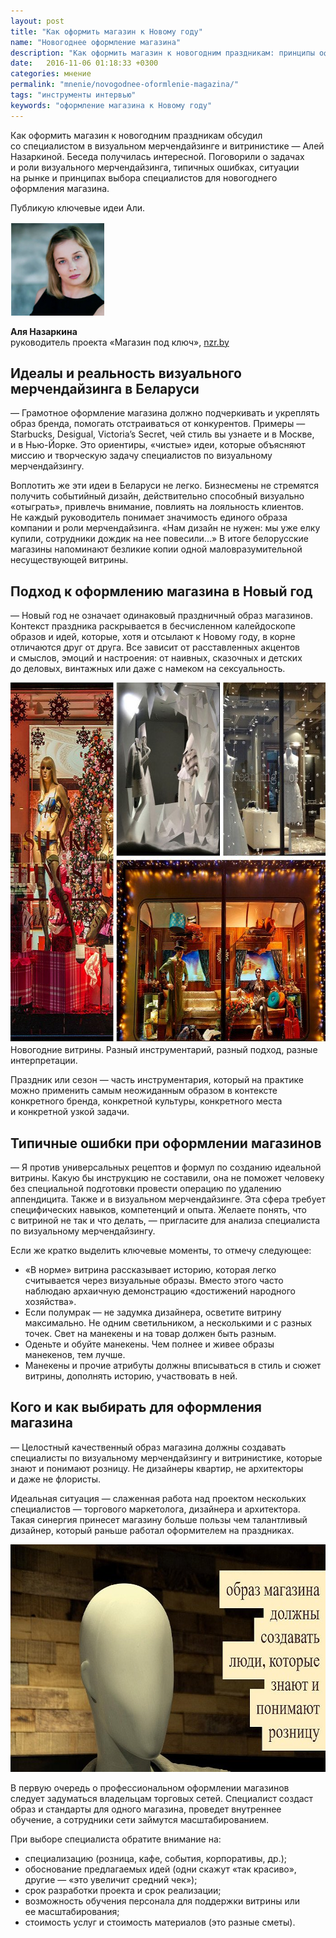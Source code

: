 ```yaml
---
layout: post
title: "Как оформить магазин к Новому году"
name: "Новогоднее оформление магазина"
description: "Как оформить магазин к новогодним праздникам: принципы оформления, типичные ошибки, рекомендации по выбору специалистов для новогоднего оформления магазина."
date:   2016-11-06 01:18:33 +0300
categories: мнение
permalink: "mnenie/novogodnee-oformlenie-magazina/"
tags: "инструменты интервью"
keywords: "оформление магазина к Новому году"
---
```


<p>Как оформить магазин к&nbsp;новогодним праздникам обсудил со&nbsp;специалистом в&nbsp;визуальном мерчендайзинге и&nbsp;витринистике&nbsp;— Алей Назаркиной. Беседа получилась интересной. Поговорили о&nbsp;задачах и&nbsp;роли визуального мерчендайзинга, типичных ошибках, ситуации на&nbsp;рынке и&nbsp;принципах выбора специалистов для новогоднего оформления магазина.</p><!--more-->
<p>Публикую ключевые идеи Али.</p>


<div class="row">
    <div class="c-6">
       <p class="item"><img src="/images/newyear1.jpg" alt="Александра Назаркина" width="150" height="150"/></p>
                  <div class="person"><strong>Аля Назаркина</strong><br/>
 руководитель проекта «Магазин под ключ», <a href="http://nzr.by/?from=www.bartoshevich.by">nzr.by</a></div>
                  
  </div>
    </div>
   
   

<h2>Идеалы и&nbsp;реальность визуального мерчендайзинга в&nbsp;Беларуси</h2>
<p>—&nbsp;Грамотное оформление магазина должно подчеркивать и&nbsp;укреплять образ бренда, помогать отстраиваться от&nbsp;конкурентов. Примеры&nbsp;— Starbucks, Desigual, Victoria’s Secret, чей стиль вы&nbsp;узнаете и&nbsp;в&nbsp;Москве, и&nbsp;в&nbsp;Нью-Йорке. Это ориентиры, «чистые» идеи, которые объясняют миссию и&nbsp;творческую задачу специалистов по&nbsp;визуальному мерчендайзингу.</p>
<p>Воплотить&nbsp;же эти идеи в&nbsp;Беларуси не&nbsp;легко. Бизнесмены не&nbsp;стремятся получить событийный дизайн, действительно способный визуально «отыграть», привлечь внимание, повлиять на&nbsp;лояльность клиентов. Не&nbsp;каждый руководитель понимает значимость единого образа компании и&nbsp;роли мерчендайзинга. «Нам дизайн не&nbsp;нужен: мы&nbsp;уже елку купили, сотрудники дождик на&nbsp;нее повесили...» В&nbsp;итоге белорусские магазины напоминают безликие копии одной маловразумительной несуществующей витрины.</p>
<h2>Подход к&nbsp;оформлению магазина в&nbsp;Новый год</h2>
<p>—&nbsp;Новый год не&nbsp;означает одинаковый праздничный образ магазинов. Контекст праздника раскрывается в&nbsp;бесчисленном калейдоскопе образов и&nbsp;идей, которые, хотя и&nbsp;отсылают к&nbsp;Новому году, в&nbsp;корне отличаются друг от&nbsp;друга. Все зависит от&nbsp;расставленных акцентов и&nbsp;смыслов, эмоций и&nbsp;настроения: от&nbsp;наивных, сказочных и&nbsp;детских до&nbsp;деловых, винтажных или даже с&nbsp;намеком на&nbsp;сексуальность.</p>
<div class="wtf1"><img src="/images/newyear2.jpg" alt="новогодние витрины" width="695" height="576" class="img-responsive" /> 
Новогодние витрины. Разный инструментарий, разный подход, разные интерпретации.</div>
<p>Праздник или сезон&nbsp;— часть инструментария, который на&nbsp;практике можно применить самым неожиданным образом в&nbsp;контексте конкретного бренда, конкретной культуры, конкретного места и&nbsp;конкретной узкой задачи.</p>
<h2>Типичные ошибки при оформлении магазинов</h2>
<p>—&nbsp;Я&nbsp;против универсальных рецептов и&nbsp;формул по&nbsp;созданию идеальной витрины. Какую&nbsp;бы инструкцию не&nbsp;составили, она не&nbsp;поможет человеку без специальной подготовки провести операцию по&nbsp;удалению аппендицита. Также и&nbsp;в&nbsp;визуальном мерчендайзинге. Эта сфера требует специфических навыков, компетенций и&nbsp;опыта. Желаете понять, что с&nbsp;витриной не&nbsp;так и&nbsp;что делать,&nbsp;— пригласите для анализа специалиста по&nbsp;визуальному мерчендайзингу.</p>
<p>Если&nbsp;же кратко выделить ключевые моменты, то&nbsp;отмечу следующее:</p>
<ul> 
	<li>«В&nbsp;норме» витрина рассказывает историю, которая легко считывается через визуальные образы. Вместо этого часто наблюдаю архаичную демонстрацию «достижений народного хозяйства».</li>
	<li>Если полумрак&nbsp;— не&nbsp;задумка дизайнера, осветите витрину максимально. Не&nbsp;одним светильником, а&nbsp;несколькими и&nbsp;с&nbsp;разных точек. Свет на&nbsp;манекены и&nbsp;на&nbsp;товар должен быть разным.</li>
	<li>Оденьте и&nbsp;обуйте манекены. Чем полнее и&nbsp;живее образы манекенов, тем лучше.</li>
	<li>Манекены и&nbsp;прочие атрибуты должны вписываться в&nbsp;стиль и&nbsp;сюжет витрины, дополнять историю, участвовать в&nbsp;ней.</li>
 </ul>
<h2>Кого и&nbsp;как выбирать для оформления магазина</h2>
<p>—&nbsp;Целостный качественный образ магазина должны создавать специалисты по&nbsp;визуальному мерчендайзингу и&nbsp;витринистике, которые знают и&nbsp;понимают розницу. Не&nbsp;дизайнеры квартир, не&nbsp;архитекторы и&nbsp;даже не&nbsp;флористы.</p>
<p>Идеальная ситуация&nbsp;— слаженная работа над проектом нескольких специалистов&nbsp;— торгового маркетолога, дизайнера и&nbsp;архитектора. Такая синергия принесет магазину больше пользы чем талантливый дизайнер, который раньше работал оформителем на&nbsp;праздниках.</p>
<p><img src="/images/newyear3.jpg" alt="образ магазина должны создавать специалисты по визуальному мерчендайзингу и витринистике" width="695" height="364" class="img-responsive"  /></p>
<p>В&nbsp;первую очередь о&nbsp;профессиональном оформлении магазинов следует задуматься владельцам торговых сетей. Специалист создаст образ и&nbsp;стандарты для одного магазина, проведет внутреннее обучение, а&nbsp;сотрудники сети займутся масштабированием.</p>
<p>При выборе специалиста обратите внимание&nbsp;на:</p>
<ul> 
	<li>специализацию (розница, кафе, события, корпоративы, др.);</li>
	<li>обоснование предлагаемых идей (одни скажут «так красиво», другие&nbsp;— «это увеличит средний чек»);</li>
	<li>срок разработки проекта и&nbsp;срок реализации;</li>
	<li>возможность обучения персонала для поддержки витрины или ее&nbsp;масштабирования;</li>
	<li>стоимость услуг и&nbsp;стоимость материалов (это разные сметы).</li>
 </ul>
 

